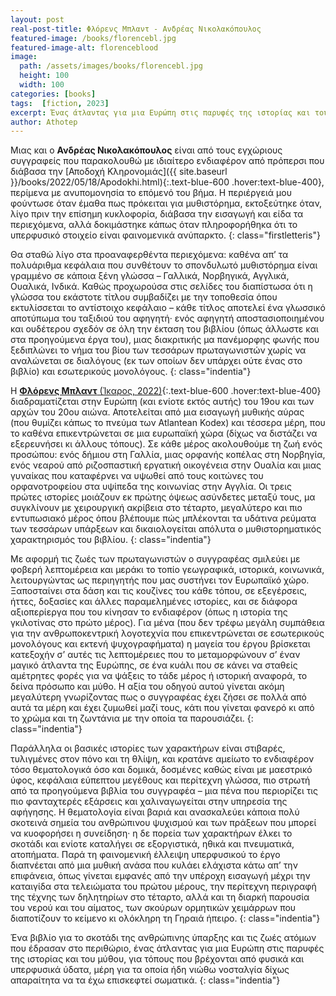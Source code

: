 ```yaml
---
layout: post
real-post-title: Φλόρενς Μπλαντ - Ανδρέας Νικολακόπουλος
featured-image: /books/florencebl.jpg
featured-image-alt: florenceblood
image:
  path: /assets/images/books/florencebl.jpg
  height: 100
  width: 100
categories: [books]
tags:  [fiction, 2023]
excerpt: Ένας άτλαντας για μια Ευρώπη στις παρυφές της ιστορίας και του μύθου
author: Athotep
---
```


Μιας και ο **Ανδρέας Νικολακόπουλος** είναι από τους εγχώριους συγγραφείς που παρακολουθώ με ιδιαίτερο ενδιαφέρον από πρόπερσι που διάβασα την [Αποδοχή Κληρονομιάς]({{ site.baseurl }}/books/2022/05/18/Apodokhi.html){:.text-blue-600 .hover:text-blue-400}, περίμενα με ανυπομονησία το επόμενό του βήμα. Η περιέργειά μου φούντωσε όταν έμαθα πως πρόκειται για μυθιστόρημα, εκτοξεύτηκε όταν, λίγο πριν την επίσημη κυκλοφορία, διάβασα την εισαγωγή και είδα τα περιεχόμενα, αλλά δοκιμάστηκε κάπως όταν πληροφορήθηκα ότι το υπερφυσικό στοιχείο είναι φαινομενικά ανύπαρκτο.
{: class="firstletteris"}

Θα σταθώ λίγο στα προαναφερθέντα περιεχόμενα: καθένα απ’ τα πολυάριθμα κεφάλαια που συνθέτουν το σπονδυλωτό μυθιστόρημα είναι γραμμένο σε κάποια ξένη γλώσσα – Γαλλικά, Νορβηγικά, Αγγλικά, Ουαλικά, Ινδικά. Καθώς προχωρούσα στις σελίδες του διαπίστωσα ότι η γλώσσα του εκάστοτε τίτλου συμβαδίζει με την τοποθεσία όπου εκτυλίσσεται το αντίστοιχο κεφάλαιο – κάθε τίτλος αποτελεί ένα γλωσσικό αποτύπωμα του ταξιδιού του αφηγητή· ενός αφηγητή αποστασιοποιημένου και ουδέτερου σχεδόν σε όλη την έκταση του βιβλίου (όπως άλλωστε και στα προηγούμενα έργα του), μιας διακριτικής μα πανέμορφης φωνής που ξεδιπλώνει το νήμα του βίου των τεσσάρων πρωταγωνιστών χωρίς να αναλώνεται σε διαλόγους (εκ των οποίων δεν υπάρχει ούτε ένας στο βιβλίο) και εσωτερικούς μονολόγους.
{: class="indentia"}

Η [**Φλόρενς Μπλαντ** (Ίκαρος, 2022)](https://ikarosbooks.gr/1174-florens-mplant.html){:.text-blue-600 .hover:text-blue-400} διαδραματίζεται στην Ευρώπη (και ενίοτε εκτός αυτής) του 19ου και των αρχών του 20ου αιώνα. Αποτελείται από μια εισαγωγή μυθικής αύρας (που θυμίζει κάπως το πνεύμα των Atlantean Kodex) και τέσσερα μέρη, που το καθένα επικεντρώνεται σε μια ευρωπαϊκή χώρα (δίχως να διστάζει να εξερευνήσει κι άλλους τόπους). Σε κάθε μέρος ακολουθούμε τη ζωή ενός προσώπου: ενός δήμιου στη Γαλλία, μιας ορφανής κοπέλας στη Νορβηγία, ενός νεαρού από ριζοσπαστική εργατική οικογένεια στην Ουαλία και μιας γυναίκας που καταφέρνει να υψωθεί από τους κοιτώνες του ορφανοτροφείου στα υψίπεδα της κοινωνίας στην Αγγλία. Οι τρεις πρώτες ιστορίες μοιάζουν εκ πρώτης όψεως ασύνδετες μεταξύ τους, μα συγκλίνουν με χειρουργική ακρίβεια στο τέταρτο, μεγαλύτερο και πιο εντυπωσιακό μέρος όπου βλέπουμε πώς μπλέκονται τα υδάτινα ρεύματα των τεσσάρων υπάρξεων και δικαιολογείται απόλυτα ο μυθιστορηματικός χαρακτηρισμός του βιβλίου.
{: class="indentia"}

Με αφορμή τις ζωές των πρωταγωνιστών ο συγγραφέας σμιλεύει με φοβερή λεπτομέρεια και μεράκι το τοπίο γεωγραφικά, ιστορικά, κοινωνικά, λειτουργώντας ως περιηγητής που μας συστήνει τον Ευρωπαϊκό χώρο. Ξαποσταίνει στα δάση και τις κουζίνες του κάθε τόπου, σε εξεγέρσεις, ήττες, δοξασίες και άλλες παραμελημένες ιστορίες, και σε διάφορα αξιοπερίεργα που του κίνησαν το ενδιαφέρον (όπως η ιστορία της γκιλοτίνας στο πρώτο μέρος). Για μένα (που δεν τρέφω μεγάλη συμπάθεια για την ανθρωποκεντρική λογοτεχνία που επικεντρώνεται σε εσωτερικούς μονολόγους και εκτενή ψυχογραφήματα) η μαγεία του έργου βρίσκεται κατεξοχήν σ’ αυτές τις λεπτομέρειες που το μεταμορφώνουν σ’ έναν μαγικό άτλαντα της Ευρώπης, σε ένα κυάλι που σε κάνει να σταθείς αμέτρητες φορές για να ψάξεις το τάδε μέρος ή ιστορική αναφορά, το δείνα πρόσωπο και μύθο. Η αξία του οδηγού αυτού γίνεται ακόμη μεγαλύτερη γνωρίζοντας πως ο συγγραφέας έχει ζήσει σε πολλά από αυτά τα μέρη και έχει ζυμωθεί μαζί τους, κάτι που γίνεται φανερό κι από το χρώμα και τη ζωντάνια με την οποία τα παρουσιάζει.
{: class="indentia"}

Παράλληλα οι βασικές ιστορίες των χαρακτήρων είναι στιβαρές, τυλιγμένες στον πόνο και τη θλίψη, και κρατάνε αμείωτο το ενδιαφέρον τόσο θεματολογικά όσο και δομικά, δοσμένες καθώς είναι με μαεστρικό ύφος, κεφάλαια εύπεπτου μεγέθους και περίτεχνη γλώσσα, πιο στρωτή από τα προηγούμενα βιβλία του συγγραφέα – μια πένα που περιορίζει τις πιο φανταχτερές εξάρσεις και χαλιναγωγείται στην υπηρεσία της αφήγησης. Η θεματολογία είναι βαριά και ανασκαλεύει κάποια πολύ σκοτεινά σημεία του ανθρώπινου ψυχισμού και των πράξεων που μπορεί να κυοφορήσει η συνείδηση· η δε πορεία των χαρακτήρων έλκει το σκοτάδι και ενίοτε καταλήγει σε εξοργιστικά, ηθικά και πνευματικά, ατοπήματα. Παρά τη φαινομενική έλλειψη υπερφυσικού το έργο διαπνέεται από μια μυθική ανάσα που κυλάει ελάχιστα κάτω απ’ την επιφάνεια, όπως γίνεται εμφανές από την υπέροχη εισαγωγή μέχρι την καταιγίδα στα τελειώματα του πρώτου μέρους, την περίτεχνη περιγραφή της τέχνης των δηλητηρίων στο τέταρτο, αλλά και τη διαρκή παρουσία του νερού και του αίματος, των σκούρων ορμητικών χειμάρρων που διαποτίζουν το κείμενο κι ολόκληρη τη Γηραιά ήπειρο.
{: class="indentia"}

Ένα βιβλίο για το σκοτάδι της ανθρώπινης ύπαρξης και τις ζωές ατόμων που έδρασαν στο περιθώριο, ένας άτλαντας για μια Ευρώπη στις παρυφές της ιστορίας και του μύθου, για τόπους που βρέχονται από φυσικά και υπερφυσικά ύδατα, μέρη για τα οποία ήδη νιώθω νοσταλγία δίχως απαραίτητα να τα έχω επισκεφτεί σωματικά.
{: class="indentia"}

